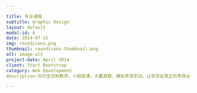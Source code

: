 ```yaml
---

title: 专业课程
subtitle: Graphic Design
layout: default
modal-id: 6
date: 2014-07-15
img: roundicons.png
thumbnail: roundicons-thumbnail.png
alt: image-alt
project-date: April 2014
client: Start Bootstrap
category: Web Development
description:实行全日制教学，小班授课，大量真题、模拟考场实训，让学员在真正的考场从容不迫、如鱼得水。除专业课外，班主任全天、全过程辅导，及时解决遗留问题。因材施教和机动教学，极大的提高了艺术高考的通过率。同时还开设整个高三阶段的文化课课程，专业课和文化课相结合，不会顾此失彼。

---
```

